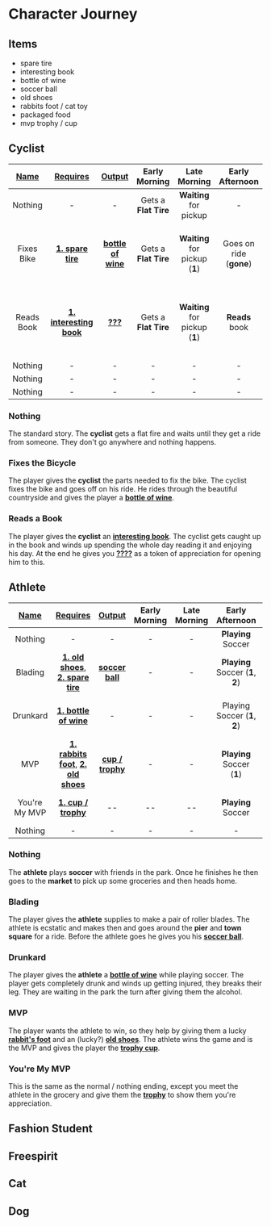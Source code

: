 # Character Journey

## Items

- spare tire
- interesting book
- bottle of wine
- soccer ball
- old shoes
- rabbits foot / cat toy
- packaged food
- mvp trophy / cup

## Cyclist

| <u>**Name**</u> |     **<u>Requires</u>**     |     <u>**Output**</u>     |    Early Morning     |         Late Morning         |     Early Afternoon     |                        Late Afternoon                        |                        Early Evening                         |                         Late Evening                         |
| :-------------: | :-------------------------: | :-----------------------: | :------------------: | :--------------------------: | :---------------------: | :----------------------------------------------------------: | :----------------------------------------------------------: | :----------------------------------------------------------: |
|     Nothing     |              -              |             -             | Gets a **Flat Tire** |    **Waiting** for pickup    |    -    |                              -                               |                              -                               |                              -                               |
|   Fixes Bike    |    **<u>1. spare tire</u>**    | **<u>bottle of wine</u>** | Gets a **Flat Tire** | **Waiting** for pickup (**1**) | Goes on ride (**gone**) | Returns from ride (**back**), gives **<u>bottle of wine</u>**. |                              -                               |                              -                               |
|   Reads Book    | <u>**1. interesting book**</u> | **<u>???</u>** | Gets a **Flat Tire** |    **Waiting** for pickup (**1**)    |     **Reads** book      |                        **Reads** book                        | **Reads** book, gives **<u>???</u>**, then leaves (**gone**) | **Reads** book, gives **<u>???</u>**, then leaves (**gone**) |
|     Nothing     |          -          |         -         |       -       |      -       |        -        |       -        |       -       |      -       |
|     Nothing     |          -          |         -         |       -       |      -       |        -        |       -        |       -       |      -       |
|     Nothing     |          -          |         -         |       -       |      -       |        -        |       -        |       -       |      -       |

### Nothing

The standard story. The **cyclist** gets a flat fire and waits until they get a ride from someone. They don't go anywhere and nothing happens.

### Fixes the Bicycle

The player gives the **cyclist** the parts needed to fix the bike. The cyclist fixes the bike and goes off on his ride. He rides through the beautiful countryside and gives the player a **<u>bottle of wine</u>**.

### Reads a Book

The player gives the **cyclist** an **<u>interesting book</u>**. The cyclist gets caught up in the book and winds up spending the whole day reading it and enjoying his day. At the end he gives you **<u>????</u>** as a token of appreciation for opening him to this.

## Athlete

| <u>**Name**</u> |                 **<u>Requires</u>**                 |   <u>**Output**</u>    | Early Morning | Late Morning |          Early Afternoon          |             Late Afternoon             |       Early Evening        | Late Evening |
| :-------------: | :-------------------------------------------------: | :--------------------: | :-----------: | :----------: | :-------------------------------: | :------------------------------------: | :------------------------: | :----------: |
|     Nothing     |                          -                          |           -            |       -       |      -       |        **Playing** Soccer         |           **Playing** Soccer           |    Grocery **Shopping**    |      -       |
|     Blading     |  **<u>1. old shoes</u>**, **<u>2. spare tire</u>**  | **<u>soccer ball</u>** |       -       |      -       | **Playing** Soccer (**1**, **2**) |          **Blading** at Pier           |    **Blading** at Pier     |      -       |
|    Drunkard     |            <u>**1. bottle of wine**</u>             |           -            |       -       |      -       |   Playing Soccer (**1**, **2**)   | **Waiting** for a ride to the hospital |             -              |      -       |
|       MVP       | **<u>1. rabbits foot</u>**, <u>**2. old shoes**</u> | **<u>cup / trophy</u>** |       -       |      -       |    **Playing** Soccer (**1**)     |      **Losing** at Soccer (**2**)      |             -              |      -       |
|  You're My MVP  |                          **<u>1. cup / trophy</u>**                          |           --           |      --       |      --      |        **Playing** Soccer        |          **Playing** Soccer           | Grocery **Shopping** (**1**) |      --      |
|     Nothing     |                          -                          |           -            |       -       |      -       |                 -                 |                   -                    |             -              |      -       |


### Nothing

The **athlete** plays **soccer** with friends in the park. Once he finishes he then goes to the **market** to pick up some groceries and then heads home.

### Blading

The player gives the **athlete** supplies to make a pair of roller blades. The athlete is ecstatic and makes then and goes around the **pier** and **town square** for a ride. Before the athlete goes he gives you his <u>**soccer ball**</u>.

### Drunkard

The player gives the **athlete** a **<u>bottle of wine</u>** while playing soccer. The player gets completely drunk and winds up getting injured, they breaks their leg. They are waiting in the park the turn after giving them the alcohol.

### MVP

The player wants the athlete to win, so they help by giving them a lucky **<u>rabbit's foot</u>** and an (lucky?) **<u>old shoes</u>**. The athlete wins the game and is the MVP and gives the player the **<u>trophy cup</u>**.

### You're My MVP

This is the same as the normal / nothing ending, except you meet the athlete in the grocery and give them the **<u>trophy</u>** to show them you're appreciation.

## Fashion Student

## Freespirit

## Cat

## Dog
